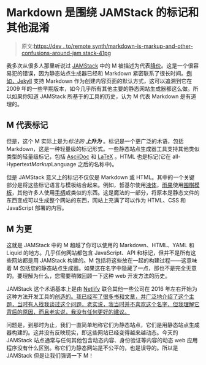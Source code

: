 # Markdown 是围绕 JAMStack 的标记和其他混淆

> 原文:[https://dev . to/remote synth/markdown-is-markup-and-other-confusions-around-jam stack-41pg](https://dev.to/remotesynth/markdown-is-markup-and-other-confusions-around-jamstack-41pg)

我多次从很多人那里听说过 [JAMStack](https://jamstack.org/) 中的 M 被描述为代表[降价](https://daringfireball.net/projects/markdown/)。这是一个很容易犯的错误，因为静态站点生成器已经和 Markdown 紧密联系了很长时间。[例如，Jekyll](https://jekyllrb.com/) 支持 Markdown 作为创建内容页面的默认方式，这可以追溯到它在 2009 年的一些早期版本，如今几乎所有其他主要的静态网站生成器都这么做。所以如果你知道 JAMStack 所基于的工具的历史，认为 M 代表 Markdown 是有道理的。

## [](#m-is-for-markup)M 代表标记

但是，这个 M 实际上是为*标注的* ***上升为*** 。标记是一个更广泛的术语，包括 Markdown，这是一种轻量级的标记形式。一些静态站点生成器工具支持其他类似类型的轻量级标记，包括 [AsciiDoc](http://asciidoc.org/) 和 [LaTeX](https://www.latex-project.org/about/) 。HTML 也是标记(它在 all-Hypertext*Markup*Language 之后的名称中)。

但是 JAMStack 意义上的标记不仅仅是 Markdown 或 HTML。其中的一个关键部分是将这些标记语言与模板结合起来。例如，哲基尔使用[液体](https://shopify.github.io/liquid/)，[雨果](https://gohugo.io/)使用[围棋模板](https://golang.org/pkg/text/template/)，其他许多人使用[手柄](https://handlebarsjs.com/)或类似的东西。这是魔法的一部分，将原本是静态文件的东西变成可以生成整个网站的东西，网站上充满了可以作为 HTML、CSS 和 JavaScript 部署的内容。

## [](#m-is-for-more)M 为更

这就是 JAMStack 中的 M 超越了你可以使用的 Markdown、HTML、YAML 和 Liquid 的地方。几乎任何网站都包含 JavaScript、API 和标记，但并不是所有这些网站都是用 JAMStack 构建的。M 包括将这些放在一起的构建过程——这意味着 M 包括您的静态站点生成器。如果这在名字中隐藏了一点，那也不是完全无意的。要理解为什么，您需要稍微回顾一下这种 web 开发方法的历史。

JAMStack 这个术语基本上是由 [Netlify](https://www.netlify.com/) 联合其他一些公司在 2016 年左右开始为这种方法开发工具的[创造的。我已经写了很多书和文章，并广泛地介绍了这个主题，当时有人找我谈过这个问题，老实说，我当时并不喜欢这个名字，但我理解它背后的原因，而且老实说，我没有任何更好的建议。](https://web.archive.org/web/20160603092304/http://jamstack.org/)

问题是，到那时为止，我们一直简单地称它们为静态站点，它们是用静态站点生成器构建的。这并没有反映现实，即这些网站已经变得越来越动态。今天的 JAMStack 站点通常与任何其他包含动态内容、身份验证等内容的动态 web 应用程序没有什么区别。称它们为静态网站是不公平的，也是误导的。所以是 JAMStack 但是让我们强调一下 M！